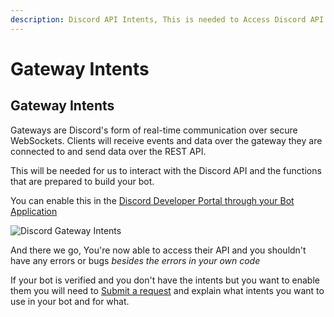 ```yaml
---
description: Discord API Intents, This is needed to Access Discord API
---
```


# Gateway Intents

## Gateway Intents

Gateways are Discord's form of real-time communication over secure WebSockets. Clients will receive events and data over the gateway they are connected to and send data over the REST API.

This will be needed for us to interact with the Discord API and the functions that are prepared to build your bot.

You can enable this in the [Discord Developer Portal through your Bot Application](https://discord.com/developers/applications)

![Discord Gateway Intents](../../.gitbook/assets/screenshot\_820.png)

And there we go, You're now able to access their API and you shouldn't have any errors or bugs _besides the errors in your own code_

If your bot is verified and you don't have the intents but you want to enable them you will need to [Submit a request](https://support.discord.com/hc/en-us/requests/new?ticket\_form\_id=360005592534) and explain what intents you want to use in your bot and for what.
